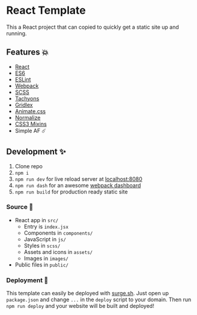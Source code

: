 React Template
=======

This a React project that can copied to quickly get a static site up and running.

## Features 💥

- [React](https://facebook.github.io/react/)
- [ES6](https://github.com/lukehoban/es6features)
- [ESLint](http://eslint.org/)
- [Webpack](https://webpack.github.io/)
- [SCSS](http://sass-lang.com/)
- [Tachyons](http://tachyons.io/)
- [Gridlex](http://gridlex.devlint.fr/)
- [Animate.css](https://daneden.github.io/animate.css/)
- [Normalize](https://github.com/JohnAlbin/normalize-scss)
- [CSS3 Mixins](https://github.com/matthieua/sass-css3-mixins)
- Simple AF ☄️

## Development ✨

1. Clone repo
2. `npm i`
3. `npm run dev` for live reload server at [localhost:8080](http://localhost:8080)
4. `npm run dash` for an awesome [webpack dashboard](https://github.com/FormidableLabs/webpack-dashboard)
4. `npm run build` for production ready static site

### Source 👼

- React app in `src/`
    + Entry is `index.jsx`
    + Components in `components/`
    + JavaScript in `js/`
    + Styles in `scss/`
    + Assets and icons in `assets/`
    + Images in `images/`
- Public files in `public/`

### Deployment 🚀

This template can easily be deployed with [surge.sh](https://surge.sh/). Just open up `package.json` and change `...` in the `deploy` script to your domain. Then run `npm run deploy` and your website will be built and deployed!
